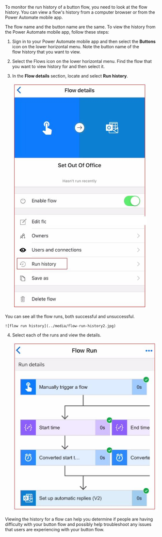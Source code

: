 To monitor the run history of a button flow, you need to look at the flow
history. You can view a flow's history from a computer browser or
from the Power Automate mobile app. 

The flow name and the button name are the same. To view the history from the Power Automate mobile app, follow these steps:

1.  Sign in to your Power Automate mobile app and then select the **Buttons** 
    icon on the lower horizontal menu. Note the button name of the  
    flow history that you want to view.

2.  Select the Flows icon on the lower horizontal 
    menu. Find the flow that you want to view history for and then select it.

3.  In the **Flow details** section, locate and select **Run history**.

    ![flow run history](../media/flow-run-history.jpg)

You can see all the flow runs, both successful and unsuccessful.

    ![flow run history](../media/flow-run-history2.jpg)

4.  Select each of the runs and view the details.

    ![flow run details](../media/flow-run-details.jpg)

Viewing the history for a flow can help you determine if people are having difficulty 
with your button flow and possibly help troubleshoot any issues that users are 
experiencing with your button flow. 
